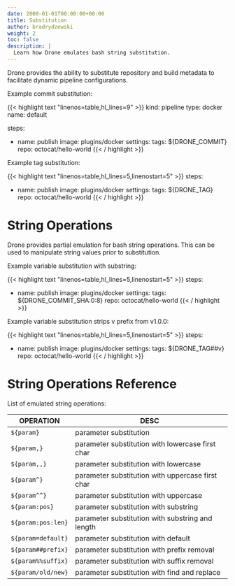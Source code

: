 ```yaml
---
date: 2000-01-01T00:00:00+00:00
title: Substitution
author: bradrydzewski
weight: 2
toc: false
description: |
  Learn how Drone emulates bash string substitution.
---
```


Drone provides the ability to substitute repository and build metadata to facilitate dynamic pipeline configurations.

Example commit substitution:

{{< highlight text "linenos=table,hl_lines=9" >}}
kind: pipeline
type: docker
name: default

steps:
- name: publish
  image: plugins/docker
  settings:
    tags: ${DRONE_COMMIT}
    repo: octocat/hello-world
{{< / highlight >}}

Example tag substitution:

{{< highlight text "linenos=table,hl_lines=5,linenostart=5" >}}
steps:
- name: publish
  image: plugins/docker
  settings:
    tags: ${DRONE_TAG}
    repo: octocat/hello-world
{{< / highlight >}}

# String Operations

Drone provides partial emulation for bash string operations. This can be used to manipulate string values prior to substitution.

Example variable substitution with substring:

{{< highlight text "linenos=table,hl_lines=5,linenostart=5" >}}
steps:
- name: publish
  image: plugins/docker
  settings:
    tags: ${DRONE_COMMIT_SHA:0:8}
    repo: octocat/hello-world
{{< / highlight >}}

Example variable substitution strips v prefix from v1.0.0:

{{< highlight text "linenos=table,hl_lines=5,linenostart=5" >}}
steps:
- name: publish
  image: plugins/docker
  settings:
    tags: ${DRONE_TAG##v}
    repo: octocat/hello-world
{{< / highlight >}}

# String Operations Reference

List of emulated string operations:

OPERATION	        | DESC
--------------------|---
`${param}`          | parameter substitution
`${param,}`         | parameter substitution with lowercase first char
`${param,,}`        | parameter substitution with lowercase
`${param^}`         | parameter substitution with uppercase first char
`${param^^}`        | parameter substitution with uppercase
`${param:pos}`      | parameter substitution with substring
`${param:pos:len}`  | parameter substitution with substring and length
`${param=default}`  | parameter substitution with default
`${param##prefix}`  | parameter substitution with prefix removal
`${param%%suffix}`  | parameter substitution with suffix removal
`${param/old/new}`  | parameter substitution with find and replace